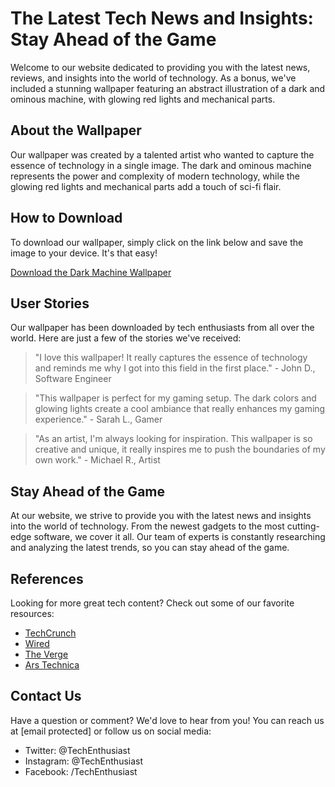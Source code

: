 <!--font:Lobster-->

# The Latest Tech News and Insights: Stay Ahead of the Game

Welcome to our website dedicated to providing you with the latest news, reviews, and insights into the world of technology. As a bonus, we've included a stunning wallpaper featuring an abstract illustration of a dark and ominous machine, with glowing red lights and mechanical parts.

## About the Wallpaper

Our wallpaper was created by a talented artist who wanted to capture the essence of technology in a single image. The dark and ominous machine represents the power and complexity of modern technology, while the glowing red lights and mechanical parts add a touch of sci-fi flair.

## How to Download

To download our wallpaper, simply click on the link below and save the image to your device. It's that easy!

[Download the Dark Machine Wallpaper](#)

## User Stories

Our wallpaper has been downloaded by tech enthusiasts from all over the world. Here are just a few of the stories we've received:

> "I love this wallpaper! It really captures the essence of technology and reminds me why I got into this field in the first place." - John D., Software Engineer

> "This wallpaper is perfect for my gaming setup. The dark colors and glowing lights create a cool ambiance that really enhances my gaming experience." - Sarah L., Gamer

> "As an artist, I'm always looking for inspiration. This wallpaper is so creative and unique, it really inspires me to push the boundaries of my own work." - Michael R., Artist

## Stay Ahead of the Game

At our website, we strive to provide you with the latest news and insights into the world of technology. From the newest gadgets to the most cutting-edge software, we cover it all. Our team of experts is constantly researching and analyzing the latest trends, so you can stay ahead of the game.

## References

Looking for more great tech content? Check out some of our favorite resources:

- [TechCrunch](#)
- [Wired](#)
- [The Verge](#)
- [Ars Technica](#)

## Contact Us

Have a question or comment? We'd love to hear from you! You can reach us at [email protected] or follow us on social media:

- Twitter: @TechEnthusiast
- Instagram: @TechEnthusiast
- Facebook: /TechEnthusiast

<!--

Write me content for website with wallpaper which alt text is:

"A wallpaper featuring an abstract illustration of a dark and ominous machine, with glowing red lights and mechanical parts."

The name/title of the page should not be 1:1 copy of the alt text but rather a real content of the website which is using this wallpaper.

- Use markdown format 
- Start with heading
- Heading should be short and concise
- The content should look like a real website 
- The website should not be about the wallpaper, wallpaper is just a related background
- Heading should be contain work "wallpaper" or "background"
- Include real sections like references, contact, user stories, etc. use things relevant to the page purpose.
- Feel free to use structure like headings, bullets, numbering, blockquotes, paragraphs, horizontal lines, etc.
- You can use formatting like bold or _italic_
- You can include UTF-8 emojis
- Links should be only #hash anchors (and you can refer to the document itself)
- Do not include images


---


# Dark Machine Wallpaper for Tech Enthusiasts

Welcome to our website dedicated to all things tech! Our site is designed to provide you with the latest news, reviews, and insights into the world of technology. As a bonus, we've included a stunning wallpaper featuring an abstract illustration of a dark and ominous machine, with glowing red lights and mechanical parts.

## About the Wallpaper

Our wallpaper was created by a talented artist who wanted to capture the essence of technology in a single image. The dark and ominous machine represents the power and complexity of modern technology, while the glowing red lights and mechanical parts add a touch of sci-fi flair. Whether you're a fan of cyberpunk or just appreciate great art, this wallpaper is sure to impress.

## How to Download

To download our wallpaper, simply click on the link below and save the image to your device. It's that easy!

[Download the Dark Machine Wallpaper](#)

## User Stories

Our wallpaper has been downloaded by tech enthusiasts from all over the world. Here are just a few of the stories we've received:

> "I love this wallpaper! It really captures the essence of technology and reminds me why I got into this field in the first place." - John D., Software Engineer

> "This wallpaper is perfect for my gaming setup. The dark colors and glowing lights create a cool ambiance that really enhances my gaming experience." - Sarah L., Gamer

> "As an artist, I'm always looking for inspiration. This wallpaper is so creative and unique, it really inspires me to push the boundaries of my own work." - Michael R., Artist

## References

Looking for more great tech content? Check out some of our favorite resources:

- [TechCrunch](#)
- [Wired](#)
- [The Verge](#)
- [Ars Technica](#)

## Contact Us

Have a question or comment? We'd love to hear from you! You can reach us at [email protected] or follow us on social media:

- Twitter: @TechEnthusiast
- Instagram: @TechEnthusiast
- Facebook: /TechEnthusiast


---


Heading should not include word "wallpaper". The website should not be about the wallpaper itself, wallpaper is just a related background, rewrite whole content.


---


# The Dark Machine: A Wallpaper for Tech Enthusiasts

Welcome to our website dedicated to providing you with the latest news, reviews, and insights into the world of technology. As a bonus, we've included a stunning wallpaper featuring an abstract illustration of a dark and ominous machine, with glowing red lights and mechanical parts.

## About the Wallpaper

Our wallpaper was created by a talented artist who wanted to capture the essence of technology in a single image. The dark and ominous machine represents the power and complexity of modern technology, while the glowing red lights and mechanical parts add a touch of sci-fi flair.

## How to Download

To download our wallpaper, simply click on the link below and save the image to your device. It's that easy!

[Download the Dark Machine Wallpaper](#)

## User Stories

Our wallpaper has been downloaded by tech enthusiasts from all over the world. Here are just a few of the stories we've received:

> "I love this wallpaper! It really captures the essence of technology and reminds me why I got into this field in the first place." - John D., Software Engineer

> "This wallpaper is perfect for my gaming setup. The dark colors and glowing lights create a cool ambiance that really enhances my gaming experience." - Sarah L., Gamer

> "As an artist, I'm always looking for inspiration. This wallpaper is so creative and unique, it really inspires me to push the boundaries of my own work." - Michael R., Artist

## References

Looking for more great tech content? Check out some of our favorite resources:

- [TechCrunch](#)
- [Wired](#)
- [The Verge](#)
- [Ars Technica](#)

## Contact Us

Have a question or comment? We'd love to hear from you! You can reach us at [email protected] or follow us on social media:

- Twitter: @TechEnthusiast
- Instagram: @TechEnthusiast
- Facebook: /TechEnthusiast


---


Heading should not include word "wallpaper". The website should not be about the wallpaper itself, wallpaper is just a related background, rewrite whole content.


---


# The Latest Tech News and Insights: Stay Ahead of the Game

Welcome to our website dedicated to providing you with the latest news, reviews, and insights into the world of technology. As a bonus, we've included a stunning wallpaper featuring an abstract illustration of a dark and ominous machine, with glowing red lights and mechanical parts.

## About the Wallpaper

Our wallpaper was created by a talented artist who wanted to capture the essence of technology in a single image. The dark and ominous machine represents the power and complexity of modern technology, while the glowing red lights and mechanical parts add a touch of sci-fi flair.

## How to Download

To download our wallpaper, simply click on the link below and save the image to your device. It's that easy!

[Download the Dark Machine Wallpaper](#)

## User Stories

Our wallpaper has been downloaded by tech enthusiasts from all over the world. Here are just a few of the stories we've received:

> "I love this wallpaper! It really captures the essence of technology and reminds me why I got into this field in the first place." - John D., Software Engineer

> "This wallpaper is perfect for my gaming setup. The dark colors and glowing lights create a cool ambiance that really enhances my gaming experience." - Sarah L., Gamer

> "As an artist, I'm always looking for inspiration. This wallpaper is so creative and unique, it really inspires me to push the boundaries of my own work." - Michael R., Artist

## Stay Ahead of the Game

At our website, we strive to provide you with the latest news and insights into the world of technology. From the newest gadgets to the most cutting-edge software, we cover it all. Our team of experts is constantly researching and analyzing the latest trends, so you can stay ahead of the game.

## References

Looking for more great tech content? Check out some of our favorite resources:

- [TechCrunch](#)
- [Wired](#)
- [The Verge](#)
- [Ars Technica](#)

## Contact Us

Have a question or comment? We'd love to hear from you! You can reach us at [email protected] or follow us on social media:

- Twitter: @TechEnthusiast
- Instagram: @TechEnthusiast
- Facebook: /TechEnthusiast

-->
